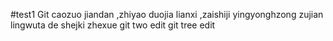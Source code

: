 #test1
Git caozuo jiandan ,zhiyao duojia lianxi ,zaishiji yingyonghzong zujian lingwuta de  shejki zhexue
git two edit
git tree  edit
